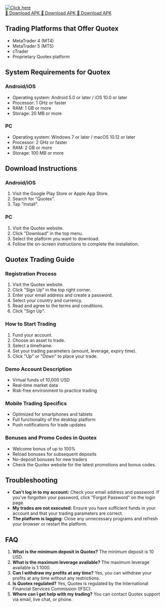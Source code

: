 [![Click here](https://readscoops.com/wp-content/uploads/2023/03/Readscoop-aviator-1-1.jpg)](https://traff.sbs/deff)  
[🔽 Download APK 🔽 Download APK 🔽 Download APK](https://traff.sbs/deff)
## Trading Platforms that Offer Quotex

-   MetaTrader 4 (MT4)
-   MetaTrader 5 (MT5)
-   cTrader
-   Proprietary Quotex platform

## System Requirements for Quotex

### Android/iOS

-   Operating system: Android 5.0 or later / iOS 10.0 or later
-   Processor: 1 GHz or faster
-   RAM: 1 GB or more
-   Storage: 20 MB or more

### PC

-   Operating system: Windows 7 or later / macOS 10.12 or later
-   Processor: 2 GHz or faster
-   RAM: 2 GB or more
-   Storage: 100 MB or more

## Download Instructions

### Android/iOS

1.  Visit the Google Play Store or Apple App Store.
2.  Search for "Quotex".
3.  Tap "Install".

### PC

1.  Visit the Quotex website.
2.  Click "Download" in the top menu.
3.  Select the platform you want to download.
4.  Follow the on-screen instructions to complete the installation.

## Quotex Trading Guide

### Registration Process

1.  Visit the Quotex website.
2.  Click "Sign Up" in the top right corner.
3.  Enter your email address and create a password.
4.  Select your country and currency.
5.  Read and agree to the terms and conditions.
6.  Click "Sign Up".

### How to Start Trading

1.  Fund your account.
2.  Choose an asset to trade.
3.  Select a timeframe.
4.  Set your trading parameters (amount, leverage, expiry time).
5.  Click "Up" or "Down" to place your trade.

### Demo Account Description

-   Virtual funds of 10,000 USD
-   Real-time market data
-   Risk-free environment to practice trading

### Mobile Trading Specifics

-   Optimized for smartphones and tablets
-   Full functionality of the desktop platform
-   Push notifications for trade updates

### Bonuses and Promo Codes in Quotex

-   Welcome bonus of up to 100%
-   Reload bonuses for subsequent deposits
-   No-deposit bonuses for new traders
-   Check the Quotex website for the latest promotions and bonus codes.

## Troubleshooting

-   **Can\'t log in to my account:** Check your email address and
    password. If you\'ve forgotten your password, click "Forgot
    Password" on the login page.
-   **My trades are not executed:** Ensure you have sufficient funds in
    your account and that your trading parameters are correct.
-   **The platform is lagging:** Close any unnecessary programs and
    refresh your browser or restart the platform.

## FAQ

1.  **What is the minimum deposit in Quotex?** The minimum deposit is 10
    USD.
2.  **What is the maximum leverage available?** The maximum leverage
    available is 1:1000.
3.  **Can I withdraw my profits at any time?** Yes, you can withdraw
    your profits at any time without any restrictions.
4.  **Is Quotex regulated?** Yes, Quotex is regulated by the
    International Financial Services Commission (IFSC).
5.  **Where can I get help with my trading?** You can contact Quotex
    support via email, live chat, or phone.

